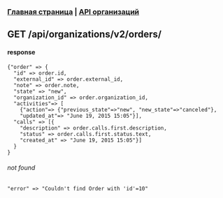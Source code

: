 ### [Главная страница](https://github.com/upnetwork/api-docs/blob/master/README.md) | [API организаций](https://github.com/upnetwork/api-docs/blob/master/docs/organization/v2/README.md)

## GET /api/organizations/v2/orders/<id>

#### response

```
{"order" => {
  "id" => order.id,
  "external_id" => order.external_id,
  "note" => order.note,
  "state" => "new",
  "organization_id" => order.organization_id,
  "activities"=> [
    {"action"=> {"previous_state"=>"new", "new_state"=>"canceled"},
    "updated_at"=> "June 19, 2015 15:05"}],
  "calls" => [{
    "description" => order.calls.first.description,
    "status" => order.calls.first.status.text,
    "created_at" => "June 19, 2015 15:05"}]
  }
}
```

###### not found
```
"error" => "Couldn't find Order with 'id'=10"
```
